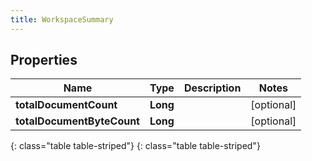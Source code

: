```yaml
---
title: WorkspaceSummary
---
```


## Properties

| Name | Type | Description | Notes |
| ------------ | ------------- | ------------- | ------------- |
| **totalDocumentCount** | **Long** |  |  [optional] |
| **totalDocumentByteCount** | **Long** |  |  [optional] |
{: class="table table-striped"}
{: class="table table-striped"}



